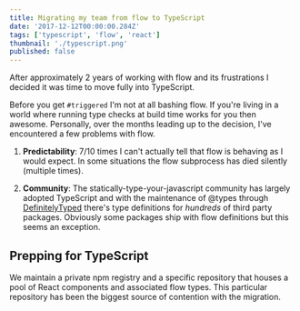 ```yaml
---
title: Migrating my team from flow to TypeScript
date: '2017-12-12T00:00:00.284Z'
tags: ['typescript', 'flow', 'react']
thumbnail: './typescript.png'
published: false
---
```


After approximately 2 years of working with flow and its frustrations I decided it was time to move fully into TypeScript.

<!-- end -->

Before you get `#triggered` I'm not at all bashing flow. If you're living in a world where running type checks at build time works for you then awesome. Personally, over the months leading up to the decision, I've encountered a few problems with flow.

1. **Predictability**: 7/10 times I can't actually tell that flow is behaving as I would expect. In some situations the flow subprocess has died silently (multiple times).

2. **Community**: The statically-type-your-javascript community has largely adopted TypeScript and with the maintenance of @types through [DefinitelyTyped](http://definitelytyped.org/) there's type definitions for _hundreds_ of third party packages. Obviously some packages ship with flow definitions but this seems an exception.

## Prepping for TypeScript

We maintain a private npm registry and a specific repository that houses a pool of React components and associated flow types. This particular repository has been the biggest source of contention with the migration.
